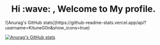 <h1 align="center"> Hi :wave: , Welcome to My profile. </h1> 
![Anurag's GitHub stats](https://github-readme-stats.vercel.app/api?username=KituneG0n&show_icons=true)

[![Anurag's GitHub stats](https://github-readme-stats.vercel.app/api?username=KituneG0n)](https://github.com/anuraghazra/github-readme-stats)




